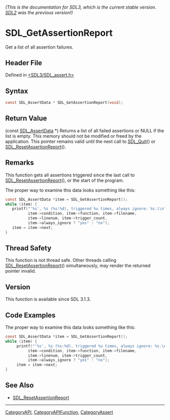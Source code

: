 ###### (This is the documentation for SDL3, which is the current stable version. [SDL2](https://wiki.libsdl.org/SDL2/) was the previous version!)
# SDL_GetAssertionReport

Get a list of all assertion failures.

## Header File

Defined in [<SDL3/SDL_assert.h>](https://github.com/libsdl-org/SDL/blob/main/include/SDL3/SDL_assert.h)

## Syntax

```c
const SDL_AssertData * SDL_GetAssertionReport(void);
```

## Return Value

(const [SDL_AssertData](SDL_AssertData) *) Returns a list of all failed
assertions or NULL if the list is empty. This memory should not be modified
or freed by the application. This pointer remains valid until the next call
to [SDL_Quit](SDL_Quit)() or
[SDL_ResetAssertionReport](SDL_ResetAssertionReport)().

## Remarks

This function gets all assertions triggered since the last call to
[SDL_ResetAssertionReport](SDL_ResetAssertionReport)(), or the start of the
program.

The proper way to examine this data looks something like this:

```c
const SDL_AssertData *item = SDL_GetAssertionReport();
while (item) {
   printf("'%s', %s (%s:%d), triggered %u times, always ignore: %s.\\n",
          item->condition, item->function, item->filename,
          item->linenum, item->trigger_count,
          item->always_ignore ? "yes" : "no");
   item = item->next;
}
```

## Thread Safety

This function is not thread safe. Other threads calling
[SDL_ResetAssertionReport](SDL_ResetAssertionReport)() simultaneously, may
render the returned pointer invalid.

## Version

This function is available since SDL 3.1.3.

## Code Examples

The proper way to examine this data looks something like this:
```c
const SDL_AssertData *item = SDL_GetAssertionReport();
while (item) {
     printf("'%s', %s (%s:%d), triggered %u times, always ignore: %s.\n",
          item->condition, item->function, item->filename,
          item->linenum, item->trigger_count,
          item->always_ignore ? "yes" : "no");
     item = item->next;
}
```

## See Also

- [SDL_ResetAssertionReport](SDL_ResetAssertionReport)

----
[CategoryAPI](CategoryAPI), [CategoryAPIFunction](CategoryAPIFunction), [CategoryAssert](CategoryAssert)

